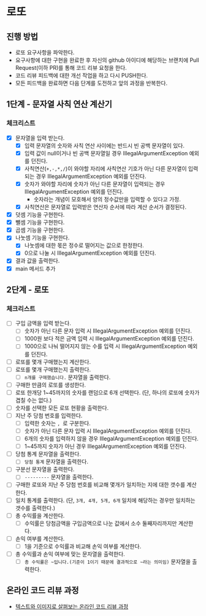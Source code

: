 # 로또
## 진행 방법
* 로또 요구사항을 파악한다.
* 요구사항에 대한 구현을 완료한 후 자신의 github 아이디에 해당하는 브랜치에 Pull Request(이하 PR)를 통해 코드 리뷰 요청을 한다.
* 코드 리뷰 피드백에 대한 개선 작업을 하고 다시 PUSH한다.
* 모든 피드백을 완료하면 다음 단계를 도전하고 앞의 과정을 반복한다.

## 1단계 - 문자열 사칙 연산 계산기
### 체크리스트
- [x] 문자열을 입력 받는다.
  - [x] 입력 문자열의 숫자와 사칙 연산 사이에는 반드시 빈 공백 문자열이 있다.
  - [x] 입력 값이 null이거나 빈 공백 문자열일 경우 IllegalArgumentException 예외를 던진다.
  - [x] 사칙연산(`+,-,*,/`)이 와야할 자리에 사칙연산 기호가 아닌 다른 문자열이 입력되는 경우 IllegalArgumentException 예외를 던진다.
  - [x] 숫자가 와야할 자리에 숫자가 아닌 다른 문자열이 입력되는 경우 IllegalArgumentException 예외를 던진다.
    - 숫자라는 개념이 모호해서 양의 정수값만을 입력할 수 있다고 가정.
  - [x] 사칙연산은 문자열로 입력받은 연산자 순서에 따라 계산 순서가 결정된다.
- [x] 덧셈 기능을 구현한다.
- [x] 뺄셈 기능을 구현한다.
- [x] 곱셈 기능을 구현한다.
- [x] 나눗셈 기능을 구현한다.
  - [x] 나눗셈에 대한 몫은 정수로 떨어지는 값으로 한정한다.
  - [x] 0으로 나눌 시 IllegalArgumentException 예외를 던진다.
- [x] 결과 값을 출력한다.
- [x] main 메서드 추가

## 2단계 - 로또
### 체크리스트
- [ ] 구입 금액을 입력 받는다.
  - [ ] 숫자가 아닌 다른 문자 입력 시 IllegalArgumentException 예외를 던진다.
  - [ ] 1000원 보다 적은 금액 입력 시 IllegalArgumentException 예외를 던진다.
  - [ ] 1000으로 나눠 떨어지지 않는 수를 입력 시 IllegalArgumentException 예외를 던진다.
- [ ] 로또를 몇개 구매했는지 계산한다.
- [ ] 로또를 몇개 구매했는지 출력한다.
  - [ ] `n개를 구매했습니다.` 문자열을 출력한다.
- [ ] 구매한 만큼의 로또를 생성한다.
- [ ] 로또 한개당 1~45까지의 숫자를 랜덤으로 6개 선택한다. (단, 하나의 로또에 숫자가 겹칠 수는 없다.)
- [ ] 숫자를 선택한 모든 로또 현황을 출력한다.
- [ ] 지난 주 당첨 번호를 입력한다.
  - [ ] 입력한 숫자는 `, `로 구분한다.
  - [ ] 숫자가 아닌 다른 문자 입력 시 IllegalArgumentException 예외를 던진다.
  - [ ] 6개의 숫자를 입력하지 않을 경우 IllegalArgumentException 예외를 던진다.
  - [ ] 1~45까지 숫자가 아닌 경우 IllegalArgumentException 예외를 던진다.
- [ ] 당첨 통계 문자열을 출력한다.
  - [ ] `당첨 통계` 문자열을 출력한다.
- [ ] 구분선 문자열을 출력한다.
  - [ ] `---------` 문자열을 출력한다.
- [ ] 구매한 로또와 지난 주 당첨 번호를 비교해 몇개가 일치하는 지에 대한 갯수를 계산한다.
- [ ] 일치 통계를 출력한다. (단, `3개, 4개, 5개, 6개` 일치에 해당하는 경우만 일치하는 갯수를 출력한다.)
- [ ] 총 수익률을 계산한다.
  - [ ] 수익률은 당첨금액을 구입금액으로 나눈 값에서 소수 둘째자리까지만 계산한다.  
- [ ] 손익 여부를 계산한다.
  - [ ] 1을 기준으로 수익률과 비교해 손익 여부를 계산한다. 
- [ ] 총 수익률과 손익 여부에 맞는 문자열을 출력한다.
  - [ ] `총 수익률은 ~입니다.(기준이 1이기 때문에 결과적으로 ~라는 의미임)` 문자열을 출력한다.

## 온라인 코드 리뷰 과정
* [텍스트와 이미지로 살펴보는 온라인 코드 리뷰 과정](https://github.com/next-step/nextstep-docs/tree/master/codereview)